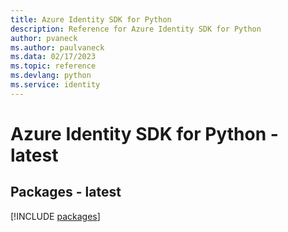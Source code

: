 ```yaml
---
title: Azure Identity SDK for Python
description: Reference for Azure Identity SDK for Python
author: pvaneck
ms.author: paulvaneck
ms.data: 02/17/2023
ms.topic: reference
ms.devlang: python
ms.service: identity
---
```

# Azure Identity SDK for Python - latest
## Packages - latest
[!INCLUDE [packages](identity-index.md)]